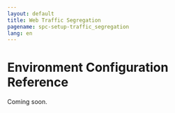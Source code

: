 ```yaml
---
layout: default
title: Web Traffic Segregation
pagename: spc-setup-traffic_segregation
lang: en
---
```


# Environment Configuration Reference

Coming soon.